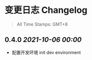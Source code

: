 # 变更日志 Changelog

> All Time Stamps: GMT+8

## 0.4.0 _2021-10-06 00:00_
 
 * 配置开发环境 init dev environment

